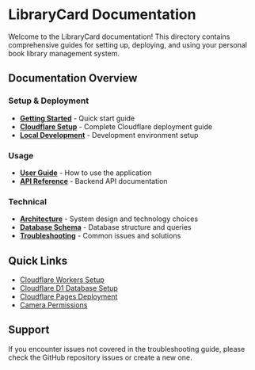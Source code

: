 # LibraryCard Documentation

Welcome to the LibraryCard documentation! This directory contains comprehensive guides for setting up, deploying, and using your personal book library management system.

## Documentation Overview

### Setup & Deployment
- **[Getting Started](./getting-started.md)** - Quick start guide
- **[Cloudflare Setup](./cloudflare-setup.md)** - Complete Cloudflare deployment guide
- **[Local Development](./local-development.md)** - Development environment setup

### Usage
- **[User Guide](./user-guide.md)** - How to use the application
- **[API Reference](./api-reference.md)** - Backend API documentation

### Technical
- **[Architecture](./architecture.md)** - System design and technology choices
- **[Database Schema](./database-schema.md)** - Database structure and queries
- **[Troubleshooting](./troubleshooting.md)** - Common issues and solutions

## Quick Links

- [Cloudflare Workers Setup](./cloudflare-setup.md#workers-setup)
- [Cloudflare D1 Database Setup](./cloudflare-setup.md#database-setup)
- [Cloudflare Pages Deployment](./cloudflare-setup.md#pages-deployment)
- [Camera Permissions](./troubleshooting.md#camera-issues)

## Support

If you encounter issues not covered in the troubleshooting guide, please check the GitHub repository issues or create a new one.